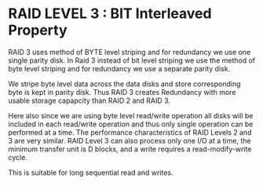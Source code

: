 # RAID LEVEL 3 : BIT Interleaved Property
RAID 3 uses method of BYTE level striping and for redundancy we use one single parity disk.
In Raid 3 instead of bit level striping we use the method of byte level striping and for redundancy we use a separate parity disk. 
[](../../assets/images/RAID3.png)

We stripe byte level data across the data disks and store corresponding byte is kept in parity disk. 
Thus RAID 3 creates Redundancy with more usable storage capapcity than RAID 2 and RAID 3.

Here also since we are using byte level read/write operation all disks will be included in each read/write operation and thus only single operation can be performed at a time. 
The performance characteristics of RAID Levels 2 and 3 are very similar. RAID
Level 3 can also process only one I/O at a time, the minimum transfer unit is
D blocks, and a write requires a read-modify-write cycle.

This is suitable for long sequential read and writes. 